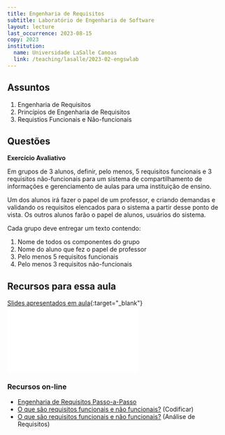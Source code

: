 ```yaml
---
title: Engenharia de Requisitos
subtitle: Laboratório de Engenharia de Software
layout: lecture
last_occurrence: 2023-08-15
copy: 2023
institution:
  name: Universidade LaSalle Canoas
  link: /teaching/lasalle/2023-02-engswlab
---
```


## Assuntos

1. Engenharia de Requisitos
2. Princípios de Engenharia de Requisitos
3. Requistios Funcionais e Não-funcionais


## Questões

**Exercício Avaliativo**

Em grupos de 3 alunos, definir, pelo menos, 5 requisitos funcionais e 3 requisitos não-funcionais para um sistema de compartilhamento de informações e gerenciamento de aulas para uma instituição de ensino.

Um dos alunos irá fazer o papel de um professor, e criando demandas e validando os requisitos elencados para o sistema a partir desse ponto de vista. Os outros alunos farão o papel de alunos, usuários do sistema.

Cada grupo deve entregar um texto contendo:

1. Nome de todos os componentes do grupo
2. Nome do aluno que fez o papel de professor
3. Pelo menos 5 requisitos funcionais
4. Pelo menos 3 requisitos não-funcionais


## Recursos para essa aula

[Slides apresentados em aula](files/eng_requisitos.pdf){:target="\_blank"}
<embed class="pdf-doc" src="files/eng_requisitos.pdf" type="application/pdf"/>

### Recursos on-line

* [Engenharia de Requisitos Passo-a-Passo](https://visuresolutions.com/pt/blog/processo-de-engenharia-de-requisitos/)
* [O que são requisitos funcionais e não funcionais?](https://codificar.com.br/requisitos-funcionais-nao-funcionais/) (Codificar)
* [O que são requisitos funcionais e não funcionais?](https://analisederequisitos.com.br/requisitos-funcionais-e-nao-funcionais/) (Análise de Requisitos)
